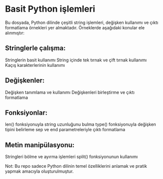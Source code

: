 # Basit Python işlemleri

Bu dosyada, Python dilinde çeşitli string işlemleri, değişken kullanımı ve çıktı formatlama örnekleri yer almaktadır. Örneklerde aşağıdaki konular ele alınmıştır:

## Stringlerle çalışma:
Stringlerin basit kullanımı
String içinde tek tırnak ve çift tırnak kullanımı
Kaçış karakterlerinin kullanımı
## Değişkenler:
Değişken tanımlama ve kullanımı
Değişkenleri birleştirme ve çıktı formatlama
## Fonksiyonlar:
len() fonksiyonuyla string uzunluğunu bulma
type() fonksiyonuyla değişken tipini belirleme
sep ve end parametreleriyle çıktı formatlama
## Metin manipülasyonu:
Stringleri bölme ve ayırma işlemleri
split() fonksiyonunun kullanımı

Not: Bu repo sadece Python dilinin temel özelliklerini anlamak ve pratik yapmak amacıyla oluşturulmuştur.
